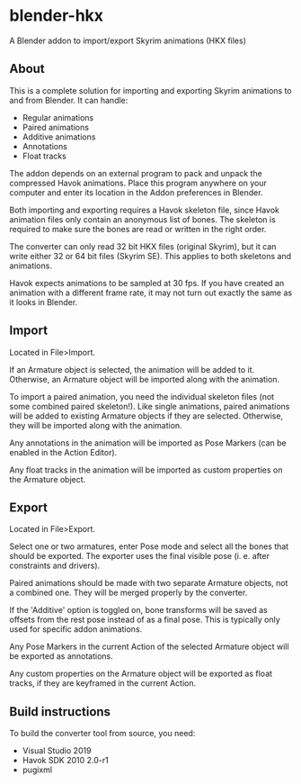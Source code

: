 # blender-hkx
A Blender addon to import/export Skyrim animations (HKX files)

## About
This is a complete solution for importing and exporting Skyrim animations to and from Blender. It can handle:
- Regular animations
- Paired animations
- Additive animations
- Annotations
- Float tracks

The addon depends on an external program to pack and unpack the compressed Havok animations. Place this program anywhere on your computer and enter its location in the Addon preferences in Blender.

Both importing and exporting requires a Havok skeleton file, since Havok animation files only contain an anonymous list of bones. The skeleton is required to make sure the bones are read or written in the right order.

The converter can only read 32 bit HKX files (original Skyrim), but it can write either 32 or 64 bit files (Skyrim SE). This applies to both skeletons and animations.

Havok expects animations to be sampled at 30 fps. If you have created an animation with a different frame rate, it may not turn out exactly the same as it looks in Blender.

## Import
Located in File>Import.

If an Armature object is selected, the animation will be added to it. Otherwise, an Armature object will be imported along with the animation.

To import a paired animation, you need the individual skeleton files (not some combined paired skeleton!). Like single animations, paired animations will be added to existing Armature objects if they are selected. Otherwise, they will be imported along with the animation.

Any annotations in the animation will be imported as Pose Markers (can be enabled in the Action Editor).

Any float tracks in the animation will be imported as custom properties on the Armature object.

## Export
Located in File>Export.

Select one or two armatures, enter Pose mode and select all the bones that should be exported. The exporter uses the final visible pose (i. e. after constraints and drivers).

Paired animations should be made with two separate Armature objects, not a combined one. They will be merged properly by the converter.

If the 'Additive' option is toggled on, bone transforms will be saved as offsets from the rest pose instead of as a final pose. This is typically only used for specific addon animations.

Any Pose Markers in the current Action of the selected Armature object will be exported as annotations.

Any custom properties on the Armature object will be exported as float tracks, if they are keyframed in the current Action.

## Build instructions
To build the converter tool from source, you need:
- Visual Studio 2019
- Havok SDK 2010 2.0-r1
- pugixml
